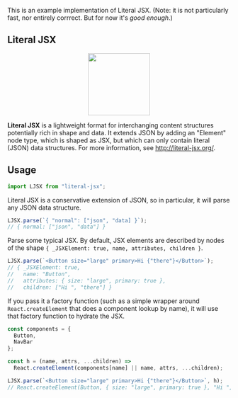 This is an example implementation of Literal JSX. (Note: it is not particularly fast, nor entirely corrrect. But for now it's _good enough_.)

## Literal JSX

<p align="center">
  <img src="https://literal-jsx.org/static/media/logo.e0c3fb5f.svg" height="140" />
</p>

**Literal JSX** is a lightweight format for interchanging content structures potentially rich in shape and data. It extends JSON by adding an "Element" node type, which is shaped as JSX, but which can only contain literal (JSON) data structures. For more information, see http://literal-jsx.org/.

## Usage

```js
import LJSX from "literal-jsx";
```

Literal JSX is a conservative extension of JSON, so in particular, it will parse any JSON data structure.

```js
LJSX.parse(`{ "normal": ["json", "data] }`);
// { normal: ["json", "data"] }
```

Parse some typical JSX. By default, JSX elements are described by nodes of the shape `{ _JSXElement: true, name, attributes, children }`.

```js
LJSX.parse(`<Button size="large" primary>Hi {"there"}</Button>`);
// { _JSXElement: true,
//   name: "Button",
//   attributes: { size: "large", primary: true },
//   children: ["Hi ", "there"] }
```

If you pass it a factory function (such as a simple wrapper around `React.createElement` that does a component lookup by name), it will use that factory function to hydrate the JSX.

```js
const components = {
  Button,
  NavBar
};

const h = (name, attrs, ...children) =>
  React.createElement(components[name] || name, attrs, ...children);

LJSX.parse(`<Button size="large" primary>Hi {"there"}</Button>`, h);
// React.createElement(Button, { size: "large", primary: true }, "Hi ", "there")
```
